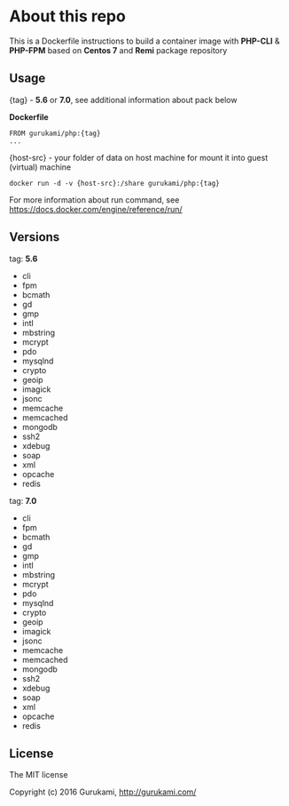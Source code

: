 # About this repo

This is a Dockerfile instructions to build a container image with **PHP-CLI** & **PHP-FPM** based on **Centos 7** and **Remi** package repository 

## Usage

{tag} - **5.6** or **7.0**, see additional information about pack below

**Dockerfile**
```
FROM gurukami/php:{tag}
...
```

{host-src} - your folder of data on host machine for mount it into guest (virtual) machine
```
docker run -d -v {host-src}:/share gurukami/php:{tag}
```

For more information about run command, see https://docs.docker.com/engine/reference/run/

## Versions

tag: **5.6**

- cli
- fpm
- bcmath
- gd
- gmp
- intl
- mbstring
- mcrypt
- pdo
- mysqlnd
- crypto
- geoip
- imagick
- jsonc
- memcache
- memcached
- mongodb
- ssh2
- xdebug
- soap
- xml
- opcache
- redis

tag: **7.0**

- cli
- fpm
- bcmath
- gd
- gmp
- intl
- mbstring
- mcrypt
- pdo
- mysqlnd
- crypto
- geoip
- imagick
- jsonc
- memcache
- memcached
- mongodb
- ssh2
- xdebug
- soap
- xml
- opcache
- redis

## License

The MIT license

Copyright (c) 2016 Gurukami, http://gurukami.com/
